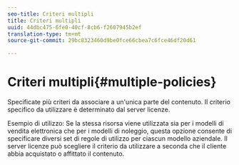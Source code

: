 ```yaml
---
seo-title: Criteri multipli
title: Criteri multipli
uuid: 44dbc475-6fe0-40cf-8cb6-f2607945b2ef
translation-type: tm+mt
source-git-commit: 29bc8323460d9be0fce66cbea7c6fce46df20d61

---
```



# Criteri multipli{#multiple-policies}

Specificate più criteri da associare a un&#39;unica parte del contenuto. Il criterio specifico da utilizzare è determinato dal server licenze.

Esempio di utilizzo: Se la stessa risorsa viene utilizzata sia per i modelli di vendita elettronica che per i modelli di noleggio, questa opzione consente di specificare diversi set di regole di utilizzo per ciascun modello aziendale. Il server licenze può scegliere il criterio da utilizzare a seconda che il cliente abbia acquistato o affittato il contenuto.
